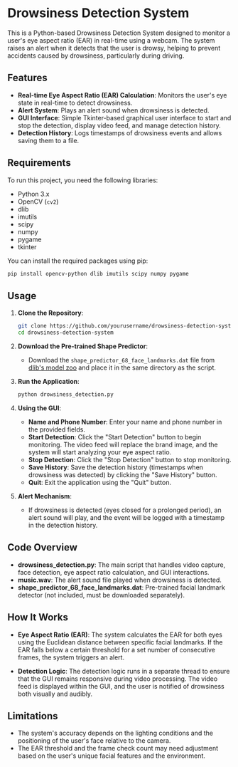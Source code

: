 # Drowsiness Detection System

This is a Python-based Drowsiness Detection System designed to monitor a user's eye aspect ratio (EAR) in real-time using a webcam. The system raises an alert when it detects that the user is drowsy, helping to prevent accidents caused by drowsiness, particularly during driving.

## Features

- **Real-time Eye Aspect Ratio (EAR) Calculation**: Monitors the user's eye state in real-time to detect drowsiness.
- **Alert System**: Plays an alert sound when drowsiness is detected.
- **GUI Interface**: Simple Tkinter-based graphical user interface to start and stop the detection, display video feed, and manage detection history.
- **Detection History**: Logs timestamps of drowsiness events and allows saving them to a file.

## Requirements

To run this project, you need the following libraries:

- Python 3.x
- OpenCV (`cv2`)
- dlib
- imutils
- scipy
- numpy
- pygame
- tkinter


You can install the required packages using pip:

```bash
pip install opencv-python dlib imutils scipy numpy pygame 
```

## Usage

1. **Clone the Repository**:
   ```bash
   git clone https://github.com/yourusername/drowsiness-detection-system.git
   cd drowsiness-detection-system
   ```

2. **Download the Pre-trained Shape Predictor**:
   - Download the `shape_predictor_68_face_landmarks.dat` file from [dlib's model zoo](http://dlib.net/files/shape_predictor_68_face_landmarks.dat.bz2) and place it in the same directory as the script.

3. **Run the Application**:
   ```bash
   python drowsiness_detection.py
   ```

4. **Using the GUI**:
   - **Name and Phone Number**: Enter your name and phone number in the provided fields.
   - **Start Detection**: Click the "Start Detection" button to begin monitoring. The video feed will replace the brand image, and the system will start analyzing your eye aspect ratio.
   - **Stop Detection**: Click the "Stop Detection" button to stop monitoring.
   - **Save History**: Save the detection history (timestamps when drowsiness was detected) by clicking the "Save History" button.
   - **Quit**: Exit the application using the "Quit" button.

5. **Alert Mechanism**:
   - If drowsiness is detected (eyes closed for a prolonged period), an alert sound will play, and the event will be logged with a timestamp in the detection history.

## Code Overview

- **drowsiness_detection.py**: The main script that handles video capture, face detection, eye aspect ratio calculation, and GUI interactions.
- **music.wav**: The alert sound file played when drowsiness is detected.
- **shape_predictor_68_face_landmarks.dat**: Pre-trained facial landmark detector (not included, must be downloaded separately).

## How It Works

- **Eye Aspect Ratio (EAR)**: The system calculates the EAR for both eyes using the Euclidean distance between specific facial landmarks. If the EAR falls below a certain threshold for a set number of consecutive frames, the system triggers an alert.
  
- **Detection Logic**: The detection logic runs in a separate thread to ensure that the GUI remains responsive during video processing. The video feed is displayed within the GUI, and the user is notified of drowsiness both visually and audibly.

## Limitations

- The system's accuracy depends on the lighting conditions and the positioning of the user's face relative to the camera.
- The EAR threshold and the frame check count may need adjustment based on the user's unique facial features and the environment.
